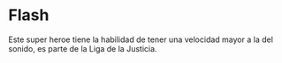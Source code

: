 # Flash
Este super heroe tiene la habilidad de tener una velocidad mayor a la del sonido, es parte de la Liga de la Justicia.
